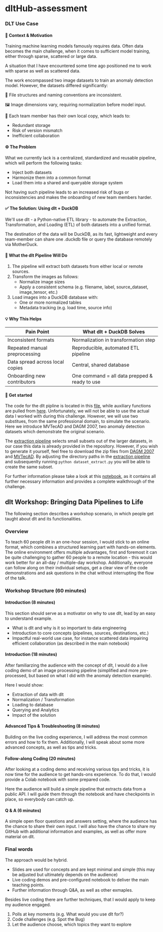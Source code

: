 # dltHub-assessment

### DLT Use Case

#### 🧠 Context & Motivation

Training machine learning models famously requires data.
Often data becomes the main challenge, when it comes to sufficient model training, either
through sparse, scattered or large data. 

A situation that I have encountered some time ago positioned me to work with sparse as well as scattered data.

The work encompassed two image datasets to train an anomaly detection model.
However, the datasets differed significantly:

📁 File structures and naming conventions are inconsistent.

🖼️ Image dimensions vary, requiring normalization before model input.

💾 Each team member has their own local copy, which leads to:
    
- Redundant storage
- Risk of version mismatch
- Inefficient collaboration

#### ⚙️ The Problem

What we currently lack is a centralized, standardized and reusable pipeline,
which will perform the following tasks:

- Inject both datasets
- Harmonize them into a common format
- Load them into a shared and queryable storage system

Not having such pipeline leads to an increased risk of bugs or inconsistencies
and makes the onboarding of new team members harder.

#### ✅ The Solution: Using dlt + DuckDB

We'll use dlt - a Python-native ETL library - to automate the Extraction, Transformation, and Loading (ETL)
of both datasets into a unified format.

The destination of the data will be DuckDB, as its fast, lightweight and every team-member can share one
.duckdb file or query the database remotely via MotherDuck.

#### 🔄 What the dlt Pipeline Will Do

1. The pipeline will extract both datasets from either local or remote sources.
2. Transform the images as follows:
    - Normalize image sizes
    - Apply a consistent schema (e.g. filename, label, source_dataset, image_tensor, etc.)
3. Load images into a DuckDB database with:
    - One or more normalized tables
    - Metadata tracking (e.g. load time, source info)

#### 💡 Why This Helps

| Pain Point    | What dlt + DuckDB Solves |
| --- | --- |
| Inconsistent formats | Normalization in transformation step |
| Repeated manual preprocessing  | Reproducible, automated ETL pipeline  |
| Data spread across local copies | Central, shared database |
| Onboarding new contributors | One command = all data prepped & ready to use |


#### 🔋 Get started

The code for the dlt pipline is located in this [file](main.ipynb), while auxiliary functions are pulled from [here](auxiliary.py).
Unfortunately, we will not be able to use the actual data I worked with during this challenge.
However, we will use two substitues, from the same professional domain, to simulate the scenario.
Here we introduce MVTecAD and DAGM 2007, two anomaly detection datasets which demonstrate the original scenario.

The [extraction pipeline](dataset_extract.py) selects small subsets out of the larger datasets, in our case this data is already provided in the repository. However, if you wish to generate it yourself, feel free to download the zip files from [DAGM 2007](https://www.kaggle.com/datasets/mhskjelvareid/dagm-2007-competition-dataset-optical-inspection?resource=download) and [MVTecAD](https://www.kaggle.com/datasets/ipythonx/mvtec-ad).
By adjusting the directory paths in the [extraction pipeline](dataset_extract.py) and subsequenlty running ````python dataset_extract.py```` you will be able to create the same subset.

For further information please take a look at this [notebook](main.ipynb), as it contains all further necessary information and provides a complete walkthrough of the challenge.


##  dlt Workshop: Bringing Data Pipelines to Life

The following section describes a workshop scenario, in which people get taught about dlt and its functionalities.

### Overview

To teach 60 people dlt in an one-hour session, I would stick to an online format, which
combines a structured learning part with hands-on elements. The online environment offers multiple advantages, first and foremost it can be quite challenging to gather 60 people to a remote location - this would work better for an all-day / multiple-day workshop. Additionally, everyone can follow along on their individual setups, get a clear view of the code demonstrations and ask questions in the chat without interrupting the flow of the talk.

### Workshop Structure (60 minutes)

#### Introduction (8 minutes)
This section should serve as a motivator on why to use dlt, lead
by an easy to understand example.

- What is dlt and why is it so important to data engineering
- Introduction to core concepts (pipelines, sources, destinations, etc.)
- Impactful real-world use case, for instance scattered data impairing efficient collaboration (as described in the main notebook)

#### Introduction (18 minutes)
After familiarzing the audience with the concept of dlt, I would
do a live coding demo of an image processing pipeline (simplified and more pre-processed, but based on what I did with the anomaly detection example).

Here I would show:
- Extraction of data with dlt
- Normalization / Transformation
- Loading to database
- Querying and Analytics
- Impact of the solution

#### Advanced Tips & Troubleshooting (8 minutes)
Building on the live coding experience, I will address the most common errors and how to fix them. Additionally, I will speak about some more advanced concepts, as well as tips and tricks.

#### Follow-along Coding (20 minutes)
After looking at a coding demo and receiving various tips and tricks, it is now time for the audience to get hands-ons experience.
To do that, I would provide a Colab notebook with some prepared code.

Here the audience will build a simple pipeline that extracts data from a public API.
I will guide them through the notebook and have checkpoints in place, so everybody can catch up.

#### Q & A (6 minutes)
A simple open floor questions and answers setting, where the audience has the chance to share their own input. I will also have the chance to share my GitHub with additional information and examples, as well as offer more material on dlt.

### Final words
The approach would be hybrid.
- Slides are used for concepts and are kept minimal and simple (this may be adjusted but ultimately depends on the audience)
- Live coding demos and pre-configured notebook to deliver the main teaching points.
- Further information through Q&A, as well as other exmaples.

Besides live coding there are further techniques, that I would apply to keep my audience engaged.

1. Polls at key moments (e.g. What would you use dlt for?)
2. Code challenges (e.g. Spot the Bug)
3. Let the audience choose, which topics they want to explore 


